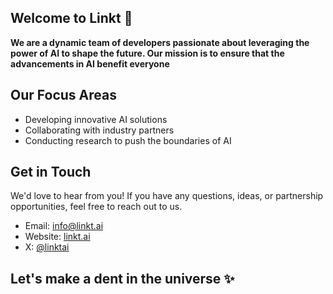 ## Welcome to Linkt 👋

**We are a dynamic team of developers passionate about leveraging the power of AI to shape the future. Our mission is to ensure that the advancements in AI benefit everyone**

## Our Focus Areas

- Developing innovative AI solutions
- Collaborating with industry partners
- Conducting research to push the boundaries of AI

## Get in Touch

We'd love to hear from you! If you have any questions, ideas, or partnership opportunities, feel free to reach out to us.

- Email: info@linkt.ai
- Website: [linkt.ai](https://linkt.ai)
- X: [@linktai](https://twitter.com/_linktai)

## Let's make a dent in the universe ✨
